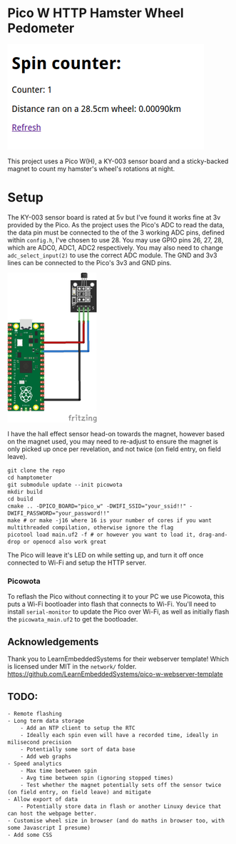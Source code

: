 # Pico W HTTP Hamster Wheel Pedometer
![Screenshot of ${pico_ip}/index.shtml](.img/sc0_1_0.png)

This project uses a Pico W(H), a KY-003 sensor board and a sticky-backed magnet to count my hamster's wheel's rotations at night.


# Setup
The KY-003 sensor board is rated at 5v but I've found it works fine at 3v provided by the Pico. As the project uses the Pico's ADC to read the data, the data pin must be connected to the of the 3 working ADC pins, defined within `config.h`, I've chosen to use 28. You may use GPIO pins 26, 27, 28, which are ADC0, ADC1, ADC2 respectively. You may also need to change `adc_select_input(2)` to use the correct ADC module. The GND and 3v3 lines can be connected to the Pico's 3v3 and GND pins.

<img src=".img/KY-003-Hall-Magnetic-Sensor_bb.jpg" width="200" G/>

I have the hall effect sensor head-on towards the magnet, however based on the magnet used, you may need to re-adjust to ensure the magnet is only picked up once per revelation, and not twice (on field entry, on field leave).


```
git clone the repo
cd hamptometer
git submodule update --init picowota
mkdir build
cd build
cmake .. -DPICO_BOARD="pico_w" -DWIFI_SSID="your_ssid!!" -DWIFI_PASSWORD="your_password!!"
make # or make -j16 where 16 is your number of cores if you want multithreaded compilation, otherwise ignore the flag
picotool load main.uf2 -f # or however you want to load it, drag-and-drop or openocd also work great
```

The Pico will leave it's LED on while setting up, and turn it off once connected to Wi-Fi and setup the HTTP server. 

### Picowota
To reflash the Pico without connecting it to your PC we use Picowota, this puts a Wi-Fi bootloader into flash that connects to Wi-Fi. You'll need to install `serial-monitor` to update the Pico over Wi-Fi, as well as initially flash the `picowata_main.uf2` to get the bootloader.  


## Acknowledgements

Thank you to LearnEmbeddedSystems for their webserver template! Which is licensed under MIT in the `network/` folder.
https://github.com/LearnEmbeddedSystems/pico-w-webserver-template

## TODO:
    - Remote flashing
    - Long term data storage
        - Add an NTP client to setup the RTC 
        - Ideally each spin even will have a recorded time, ideally in milisecond precision 
        - Potentially some sort of data base
        - Add web graphs
    - Speed analytics
        - Max time beetween spin
        - Avg time between spin (ignoring stopped times)
        - Test whether the magnet potentially sets off the sensor twice (on field entry, on field leave) and mitigate
    - Allow export of data
        - Potentially store data in flash or another Linuxy device that can host the webpage better.
    - Customise wheel size in browser (and do maths in browser too, with some Javascript I presume)
    - Add some CSS

